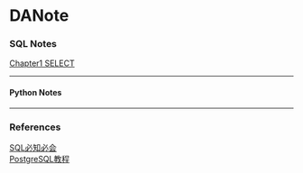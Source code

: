 # DANote

### SQL Notes

[Chapter1 SELECT](https://github.com/KatouMegumii/DANote/blob/main/SQL1-SELECT.md) 

---
#### Python Notes

---
### **References** 

[SQL必知必会](https://github.com/Roggu123/DataAnalysis/blob/master/References/SQL%E5%BF%85%E7%9F%A5%E5%BF%85%E4%BC%9A-%E4%B8%AD%E6%96%87-%E7%AC%AC4%E7%89%88.pdf)  
[PostgreSQL教程](https://www.runoob.com/postgresql/postgresql-tutorial.html)  
